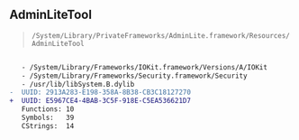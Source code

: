 ## AdminLiteTool

> `/System/Library/PrivateFrameworks/AdminLite.framework/Resources/AdminLiteTool`

```diff

   - /System/Library/Frameworks/IOKit.framework/Versions/A/IOKit
   - /System/Library/Frameworks/Security.framework/Security
   - /usr/lib/libSystem.B.dylib
-  UUID: 2913A283-E198-358A-8B38-CB3C18127270
+  UUID: E5967CE4-4BAB-3C5F-918E-C5EA536621D7
   Functions: 10
   Symbols:   39
   CStrings:  14

```
